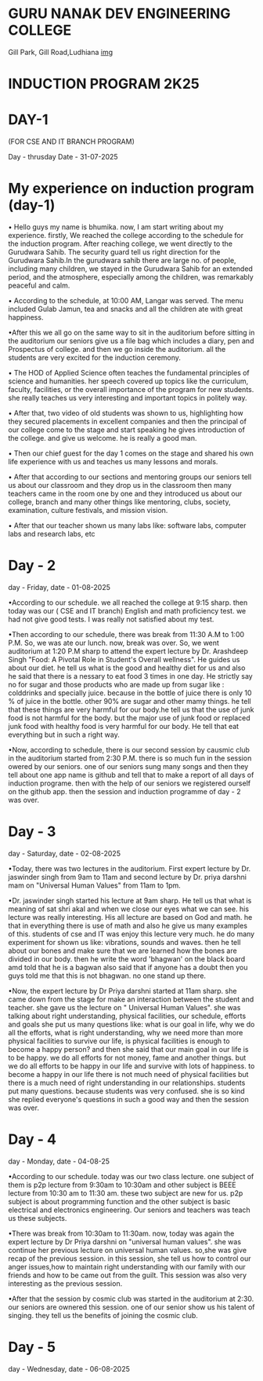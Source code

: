 # GURU NANAK DEV ENGINEERING COLLEGE
   Gill Park, Gill Road,Ludhiana
   [img](http://share.google/images/KokcoNiv7MfvH18BK)
# INDUCTION PROGRAM 2K25
# DAY-1
(FOR CSE AND IT BRANCH PROGRAM)


Day - thrusday
Date - 31-07-2025
# My experience on induction program (day-1)
• Hello guys my name is bhumika. now, I am start writing about my experience. firstly, We reached the college according to the schedule for the induction program. After reaching college, we went directly to the Gurudwara Sahib. The security guard tell us right direction for the Gurudwara Sahib.In the gurudwara sahib there are large no. of people, including many children, we stayed in the Gurudwara Sahib for an extended period, and the atmosphere, especially among the children, was remarkably peaceful and calm.

 • According to the schedule, at 10:00 AM, Langar was served. The menu included Gulab Jamun, tea and snacks and all the children ate with great happiness.
 
 •After this we all go on the same way to sit in the auditorium before sitting in the auditorium our seniors give us a file bag which includes a diary, pen and Prospectus of college. and then we go inside the auditorium. all the students are very excited for the induction ceremony.

  • The HOD of Applied Science often teaches the fundamental principles of science and humanities. her speech covered up topics like the curriculum, faculty, facilities, or the overall importance of the program for new students. she really teaches us very interesting and important topics in politely way.

  • After that, two video of old students was shown to us, highlighting how they secured placements in excellent companies and then the principal of our college come to the stage and start speaking he gives introduction of the college. and give us welcome. he is really a good man.

 • Then our chief guest for the day 1 comes on the stage and shared his own life experience with us and teaches us many lessons and morals. 

 • After that according to our sections and mentoring groups our seniors tell us about our classroom and they drop us in the classroom then many teachers came in the room one by one  and they introduced us about our college, branch and many other things like mentoring, clubs, society, examination, culture festivals, and mission vision. 

 • After that our teacher shown us many labs like: software labs, computer labs and research labs, etc 

# Day - 2
day - Friday, date - 01-08-2025

•According to our schedule. we all reached the college at 9:15 sharp. then today was our ( CSE and IT branch) English and math proficiency test. we had not give good tests. I was really not satisfied about my test.

•Then according to our schedule, there was break from 11:30 A.M to 1:00 P.M. So, we was ate our lunch. now, break was over. So, we went auditorium at 1:20 P.M sharp to attend the expert lecture by Dr. Arashdeep Singh "Food: A Pivotal Role in Student's Overall wellness". He guides us about our diet. he tell us what is the good and healthy diet for us and also he said that there is a nessary to eat food 3 times in one day. He strictly say no for sugar and those products who are made up from sugar like : colddrinks and specially juice. because in the bottle of  juice there is only 10 % of juice in the bottle. other 90% are sugar and other mamy things. he tell that these things are very harmful for our body.he tell us that the use of junk food is not harmful for the body. but the major use of junk food or replaced junk food with healthy food is very harmful for our body. He tell that eat everything but in such a right way.

•Now, according to schedule, there is our second session by causmic club in the auditorium started from 2:30 P.M. there is so much fun in the session owered by our seniors. one of our seniors sung many songs and then they tell about one app name is github and tell that to make a report of all days of induction programe. then with the help of our seniors we registered ourself on the github app. then the session and induction programme of day - 2 was over.

# Day - 3
day - Saturday, date - 02-08-2025

•Today, there was two lectures in the auditorium. First expert lecture by Dr. jaswinder singh from 9am to 11am and second lecture by Dr. priya darshni mam on "Universal Human Values" from 11am to 1pm.

•Dr. jaswinder singh started his lecture at 9am sharp. He tell us  that what is meaning of sat shri akal and when we close our eyes what we can see. his lecture was really interesting. His all lecture are based on God and math. he  that in everything there is use of math and also he give us many examples of this. students of cse and IT was enjoy this lecture very much.  he do many experiment for shown us like: vibrations, sounds and waves. then he tell about our bones and make sure that we are learned how the bones are divided in our body. then he write the word 'bhagwan' on the black board amd told that he is a bagwan also said that if anyone has a doubt then you guys told me that this is not bhagwan. no one stand up there.

•Now,  the expert lecture by Dr Priya darshni started at 11am sharp. she came down from the stage for make an interaction between the student and teacher. she gave us  the lecture on " Universal Human Values". she was talking about right understanding, physical facilities, our schedule, efforts and goals she put us many questions like: what is our goal in life, why we do all the efforts, what is right understanding, why we need more than more physical facilities to survive our life, is physical facilities is enough to become a happy person? and then she said that our main goal in our life is to be happy. we do all efforts for not money, fame and another things.  but we do all efforts to be happy in our life and survive with lots of happiness. to become a happy in our life  there is not much need of physical facilities but there is a much need of right understanding in our relationships. students put many questions. because students was very confused. she is so kind she replied everyone's questions in such a good way and then the session was over.

# Day - 4
day - Monday, date - 04-08-25

•According to our schedule. today was our two class lecture. one subject  of them is p2p lecture from 9:30am to 10:30am and other subject is BEEE lecture from 10:30 am to 11:30 am. these two subject are new for us. p2p subject is about programming function and the other subject is basic electrical and electronics engineering. Our seniors and teachers was teach us these subjects.

•There was break from 10:30am to 11:30am. now, today was again the expert lecture by Dr Priya darshni on "universal human values". she was continue her previous lecture on universal human values. so,she was give recap of the previous session. in this session, she tell us how to control our anger issues,how to maintain right understanding with our family with our friends and how to be came out from the guilt. This session was also very interesting as the previous session.

•After that the session by cosmic club was started in the auditorium at 2:30. our seniors are ownered  this session. one of our senior show us his talent of singing. they tell us the benefits of joining the cosmic club.

# Day - 5
day - Wednesday, date - 06-08-2025





